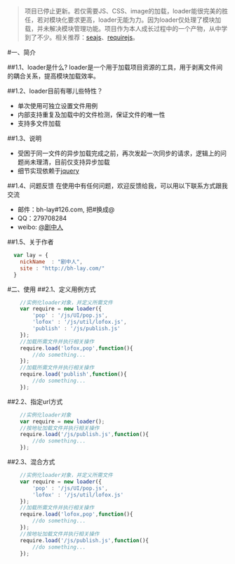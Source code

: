 > 项目已停止更新。若仅需要JS、CSS、image的加载，loader能很完美的胜任，若对模块化要求更高，loader无能为力。因为loader仅处理了模块加载，并未解决模块管理功能。项目作为本人成长过程中的一个产物，从中学到了不少。相关推荐：[seajs](http://seajs.org/)、[requirejs](http://requirejs.org/)。


#一、简介

##1.1、loader是什么?
loader是一个用于加载项目资源的工具，用于剥离文件间的耦合关系，提高模块加载效率。

##1.2、loader目前有哪儿些特性？

* 单次使用可独立设置文件用例
* 内部支持重复及加载中的文件检测，保证文件的唯一性
* 支持多文件加载

##1.3、说明

* 受困于同一文件的异步加载完成之前，再次发起一次同步的请求，逻辑上的问题尚未理清，目前仅支持异步加载
* 细节实现依赖于[jquery](http://jquery.com)

##1.4、问题反馈
在使用中有任何问题，欢迎反馈给我，可以用以下联系方式跟我交流

* 邮件：bh-lay#126.com, 把#换成@
* QQ：279708284
* weibo: [@剧中人](http://weibo.com/bhlay)


##1.5、关于作者

```javascript
  var lay = {
    nickName  : "剧中人",
    site : "http://bh-lay.com/"
  }
```

#二、使用
##2.1、定义用例方式
```javascript
    //实例化loader对象，并定义所需文件
    var require = new loader({
        'pop' : '/js/UI/pop.js',
    	'lofox' : '/js/util/lofox.js',
		'publish' : '/js/publish.js'
	});
    //加载所需文件并执行相关操作
    require.load('lofox,pop',function(){
        //do something...
    });
    //加载所需文件并执行相关操作
    require.load('publish',function(){
        //do something...
    });
```
##2.2、指定url方式
```javascript
    //实例化loader对象
    var require = new loader();
    //按地址加载文件并执行相关操作
    require.load('/js/publish.js',function(){
        //do something...
    });
```
##2.3、混合方式
```javascript
    //实例化loader对象，并定义所需文件
    var require = new loader({
        'pop' : '/js/UI/pop.js',
    	'lofox' : '/js/util/lofox.js'
	});
    //加载所需文件并执行相关操作
    require.load('lofox,pop',function(){
        //do something...
    });
    //按地址加载文件并执行相关操作
    require.load('/js/publish.js',function(){
        //do something...
    });
```
